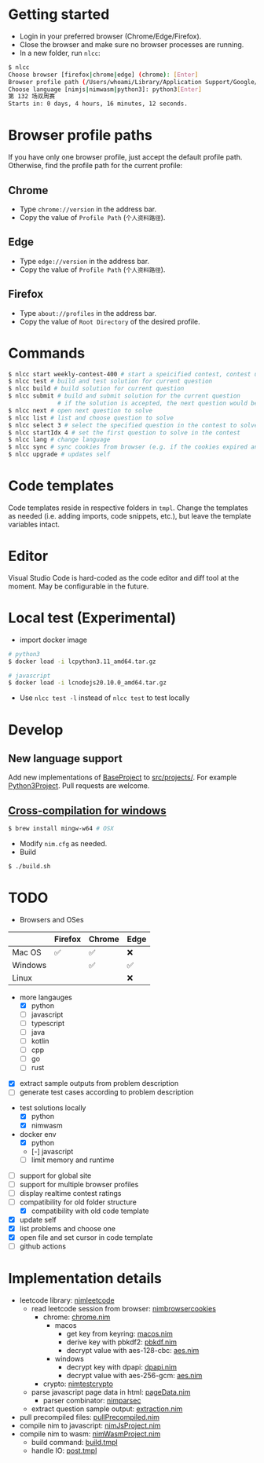 # Getting started

* Login in your preferred browser (Chrome/Edge/Firefox).
* Close the browser and make sure no browser processes are running.
* In a new folder, run `nlcc`:

```bash
$ nlcc
Choose browser [firefox|chrome|edge] (chrome): [Enter]
Browser profile path (/Users/whoami/Library/Application Support/Google/Chrome/Default): [Enter]
Choose language [nimjs|nimwasm|python3]: python3[Enter]
第 132 场双周赛
Starts in: 0 days, 4 hours, 16 minutes, 12 seconds.
```

# Browser profile paths

If you have only one browser profile, just accept the default profile path. Otherwise, find the profile path for the current profile:

## Chrome

* Type `chrome://version` in the address bar.
* Copy the value of `Profile Path` (`个人资料路径`).

## Edge

* Type `edge://version` in the address bar.
* Copy the value of `Profile Path` (`个人资料路径`).

## Firefox

* Type `about://profiles` in the address bar.
* Copy the value of `Root Directory` of the desired profile.

# Commands

```bash
$ nlcc start weekly-contest-400 # start a speicified contest, contest url is also accepted
$ nlcc test # build and test solution for current question
$ nlcc build # build solution for current question
$ nlcc submit # build and submit solution for the current question
              # if the solution is accepted, the next question would be opened
$ nlcc next # open next question to solve
$ nlcc list # list and choose question to solve
$ nlcc select 3 # select the specified question in the contest to solve
$ nlcc startIdx 4 # set the first question to solve in the contest
$ nlcc lang # change language
$ nlcc sync # sync cookies from browser (e.g. if the cookies expired and you need to login again)
$ nlcc upgrade # updates self
```

# Code templates

Code templates reside in respective folders in `tmpl`. Change the templates as needed (i.e. adding imports, code snippets, etc.), but leave the template variables intact.

# Editor

Visual Studio Code is hard-coded as the code editor and diff tool at the moment. May be configurable in the future.

# Local test (Experimental)

* import docker image
```bash
# python3
$ docker load -i lcpython3.11_amd64.tar.gz

# javascript
$ docker load -i lcnodejs20.10.0_amd64.tar.gz
```
* Use `nlcc test -l` instead of `nlcc test` to test locally

# Develop

## New language support

Add new implementations of [BaseProject](src/projects/baseProject.nim) to [src/projects/](src/projects/). For example [Python3Project](src/projects/python/python3Project.nim). Pull requests are welcome.

## [Cross-compilation for windows](https://nim-lang.github.io/Nim/nimc.html#crossminuscompilation-for-windows)

```bash
$ brew install mingw-w64 # OSX
```

* Modify `nim.cfg` as needed.
* Build

```bash
$ ./build.sh
```

# TODO
* Browsers and OSes

| | Firefox | Chrome | Edge |
| --- | --- | --- | --- |
| Mac OS | ✅ | ✅ | ❌ |
| Windows | | ✅ | ✅ |
| Linux | | | ❌ |
* more langauges
  * [x] python
  * [ ] javascript
  * [ ] typescript
  * [ ] java
  * [ ] kotlin
  * [ ] cpp
  * [ ] go
  * [ ] rust
* [x] extract sample outputs from problem description
* [ ] generate test cases according to problem description
* test solutions locally
  * [x] python
  * [x] nimwasm
* docker env
  * [x] python
  * [-] javascript
  * [ ] limit memory and runtime
* [ ] support for global site
* [ ] support for multiple browser profiles
* [ ] display realtime contest ratings
* [ ] compatibility for old folder structure
  * [x] compatibility with old code template
* [x] update self
* [x] list problems and choose one
* [x] open file and set cursor in code template
* [ ] github actions

# Implementation details

* leetcode library: [nimleetcode](https://github.com/qszhu/nimleetcode/)
  * read leetcode session from browser: [nimbrowsercookies](https://github.com/qszhu/nimbrowsercookies)
    * chrome: [chrome.nim](https://github.com/qszhu/nimbrowsercookies/blob/main/src/nimbrowsercookies/chrome.nim)
      * macos
        * get key from keyring: [macos.nim](https://github.com/qszhu/nimbrowsercookies/blob/main/src/nimbrowsercookies/macos.nim)
        * derive key with pbkdf2: [pbkdf.nim](https://github.com/qszhu/nimtestcrypto/blob/main/src/nimtestcrypto/pbkdf.nim)
        * decrypt value with aes-128-cbc: [aes.nim](https://github.com/qszhu/nimtestcrypto/blob/main/src/nimtestcrypto/aes.nim)
      * windows
        * decrypt key with dpapi: [dpapi.nim](https://github.com/qszhu/nimbrowsercookies/blob/main/src/nimbrowsercookies/dpapi.nim)
        * decrypt value with aes-256-gcm: [aes.nim](https://github.com/qszhu/nimtestcrypto/blob/main/src/nimtestcrypto/aes.nim)
    * crypto: [nimtestcrypto](https://github.com/qszhu/nimtestcrypto)
  * parse javascript page data in html: [pageData.nim](https://github.com/qszhu/nimleetcode/blob/main/src/nimleetcode/pageData.nim)
    * parser combinator: [nimparsec](https://github.com/qszhu/nimparsec)
  * extract question sample output: [extraction.nim](https://github.com/qszhu/nimleetcode/blob/main/src/nimleetcode/extraction.nim)
* pull precompiled files: [pullPrecompiled.nim](src/scripts/pullPrecompiled.nim)
* compile nim to javascript: [nimJsProject.nim](src/projects/nimjs/nimJsProject.nim)
* compile nim to wasm: [nimWasmProject.nim](src/projects/nimwasm/nimWasmProject.nim)
  * build command: [build.tmpl](tmpl/nimwasm/build.tmpl)
  * handle IO: [post.tmpl](tmpl/nimwasm/post.tmpl)
